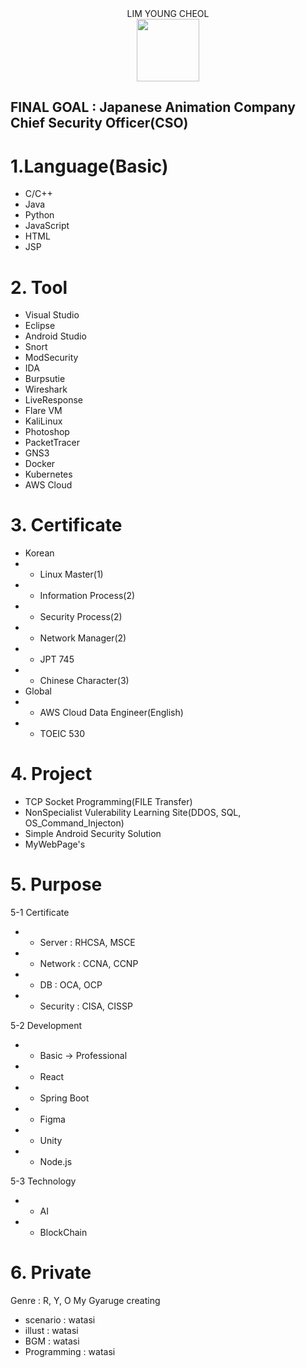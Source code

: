 <center>LIM YOUNG CHEOL</center> 
<center><img src="https://thumb.ac-illust.com/1a/1a2cc631857ee598f6388330fe70a65d_t.jpeg" style="width:100px; height:100px"></center>


__FINAL GOAL : Japanese Animation Company Chief Security Officer(CSO)__
----
# 1.Language(Basic)
- C/C++
- Java
- Python
- JavaScript
- HTML
- JSP
# 2. Tool
- Visual Studio
- Eclipse
- Android Studio
- Snort
- ModSecurity
- IDA
- Burpsutie
- Wireshark
- LiveResponse
- Flare VM
- KaliLinux
- Photoshop
- PacketTracer
- GNS3
- Docker
- Kubernetes
- AWS Cloud
# 3. Certificate
- Korean
- - Linux Master(1)
- - Information Process(2)
- * Security Process(2)
- * Network Manager(2)
- * JPT 745
- * Chinese Character(3)
- Global
- * AWS Cloud Data Engineer(English)
- * TOEIC 530
# 4. Project    
- TCP Socket Programming(FILE Transfer)
- NonSpecialist Vulerability Learning Site(DDOS, SQL, OS_Command_Injecton)
- Simple Android Security Solution
- MyWebPage's
# 5. Purpose
5-1 Certificate<br>
- - Server : RHCSA, MSCE
- - Network : CCNA, CCNP
- - DB : OCA, OCP
- - Security : CISA, CISSP<br>

5-2 Development
- - Basic -> Professional
- - React
- - Spring Boot
- - Figma
- - Unity
- - Node.js

5-3 Technology
- - AI
- - BlockChain
# 6. Private
Genre : R, Y, O
My Gyaruge creating
- scenario : watasi
- illust : watasi
- BGM : watasi
- Programming : watasi



